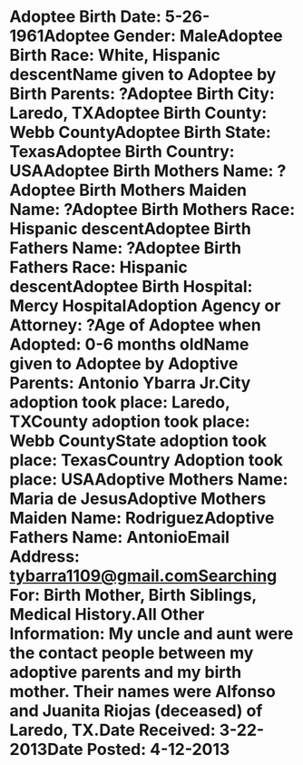 # Adoptee Birth Date: 5-26-1961Adoptee Gender: MaleAdoptee Birth Race: White, Hispanic descentName given to Adoptee by Birth Parents: ?Adoptee Birth City: Laredo, TXAdoptee Birth County: Webb CountyAdoptee Birth State: TexasAdoptee Birth Country: USAAdoptee Birth Mothers Name: ?Adoptee Birth Mothers Maiden Name: ?Adoptee Birth Mothers Race: Hispanic descentAdoptee Birth Fathers Name: ?Adoptee Birth Fathers Race: Hispanic descentAdoptee Birth Hospital: Mercy HospitalAdoption Agency or Attorney: ?Age of Adoptee when Adopted: 0-6 months oldName given to Adoptee by Adoptive Parents: Antonio Ybarra Jr.City adoption took place: Laredo, TXCounty adoption took place: Webb CountyState adoption took place: TexasCountry Adoption took place: USAAdoptive Mothers Name: Maria de JesusAdoptive Mothers Maiden Name: RodriguezAdoptive Fathers Name: AntonioEmail Address: tybarra1109@gmail.comSearching For: Birth Mother, Birth Siblings, Medical History.All Other Information: My uncle and aunt were the contact people between my adoptive parents and my birth mother. Their names were Alfonso and Juanita Riojas (deceased) of Laredo, TX.Date Received: 3-22-2013Date Posted: 4-12-2013
